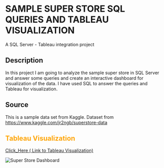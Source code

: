 # SAMPLE SUPER STORE SQL QUERIES AND TABLEAU VISUALIZATION

A SQL Server - Tableau integration project

## Description
In this project I am going to analyze the sample super store in SQL Server and answer some queries and create an interactive dashboard for visualization of the data.
I have used SQL to answer the queries and Tableau for visualization.<br>

## Source
This is a sample data set from Kaggle.
Dataset from https://www.kaggle.com/jr2ngb/superstore-data

## <span style='color:Orange'> Tableau Visualization  </span>

[Click_Here ( Link to Tableau Visualization)](https://public.tableau.com/views/SuperStorePerformanceDashboard_16412805217630/SuperStoreDashboard?:language=en-GB&:display_count=n&:origin=viz_share_link)

![Super Store Dashboard](https://user-images.githubusercontent.com/51845833/148204906-02e587dd-791c-475c-a145-f46020775f6a.png)
